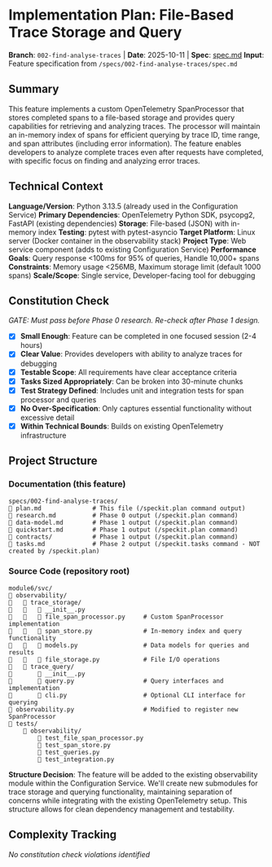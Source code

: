 # Implementation Plan: File-Based Trace Storage and Query

**Branch**: `002-find-analyse-traces` | **Date**: 2025-10-11 | **Spec**: [spec.md](./spec.md)
**Input**: Feature specification from `/specs/002-find-analyse-traces/spec.md`

## Summary

This feature implements a custom OpenTelemetry SpanProcessor that stores completed spans to a file-based storage and provides query capabilities for retrieving and analyzing traces. The processor will maintain an in-memory index of spans for efficient querying by trace ID, time range, and span attributes (including error information). The feature enables developers to analyze complete traces even after requests have completed, with specific focus on finding and analyzing error traces.

## Technical Context

**Language/Version**: Python 3.13.5 (already used in the Configuration Service)
**Primary Dependencies**: OpenTelemetry Python SDK, psycopg2, FastAPI (existing dependencies)
**Storage**: File-based (JSON) with in-memory index
**Testing**: pytest with pytest-asyncio
**Target Platform**: Linux server (Docker container in the observability stack)
**Project Type**: Web service component (adds to existing Configuration Service)
**Performance Goals**: Query response <100ms for 95% of queries, Handle 10,000+ spans
**Constraints**: Memory usage <256MB, Maximum storage limit (default 1000 spans)
**Scale/Scope**: Single service, Developer-facing tool for debugging

## Constitution Check

*GATE: Must pass before Phase 0 research. Re-check after Phase 1 design.*

- [x] **Small Enough**: Feature can be completed in one focused session (2-4 hours)
- [x] **Clear Value**: Provides developers with ability to analyze traces for debugging
- [x] **Testable Scope**: All requirements have clear acceptance criteria
- [x] **Tasks Sized Appropriately**: Can be broken into 30-minute chunks
- [x] **Test Strategy Defined**: Includes unit and integration tests for span processor and queries
- [x] **No Over-Specification**: Only captures essential functionality without excessive detail
- [x] **Within Technical Bounds**: Builds on existing OpenTelemetry infrastructure

## Project Structure

### Documentation (this feature)

```
specs/002-find-analyse-traces/
   plan.md              # This file (/speckit.plan command output)
   research.md          # Phase 0 output (/speckit.plan command)
   data-model.md        # Phase 1 output (/speckit.plan command)
   quickstart.md        # Phase 1 output (/speckit.plan command)
   contracts/           # Phase 1 output (/speckit.plan command)
   tasks.md             # Phase 2 output (/speckit.tasks command - NOT created by /speckit.plan)
```

### Source Code (repository root)

```
module6/svc/
   observability/
      trace_storage/
         __init__.py
         file_span_processor.py     # Custom SpanProcessor implementation
         span_store.py              # In-memory index and query functionality
         models.py                  # Data models for queries and results
         file_storage.py            # File I/O operations
      trace_query/
          __init__.py
          query.py                   # Query interfaces and implementation
          cli.py                     # Optional CLI interface for querying
   observability.py                   # Modified to register new SpanProcessor
   tests/
       observability/
           test_file_span_processor.py
           test_span_store.py
           test_queries.py
           test_integration.py
```

**Structure Decision**: The feature will be added to the existing observability module within the Configuration Service. We'll create new submodules for trace storage and querying functionality, maintaining separation of concerns while integrating with the existing OpenTelemetry setup. This structure allows for clean dependency management and testability.

## Complexity Tracking

*No constitution check violations identified*
